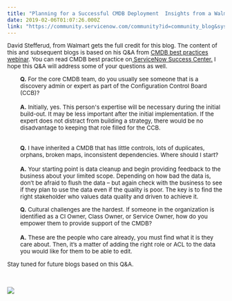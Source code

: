 ```yaml
---
title: "Planning for a Successful CMDB Deployment  Insights from a Walmarts CMDB Expert Part"
date: 2019-02-06T01:07:26.000Z
link: "https://community.servicenow.com/community?id=community_blog&sys_id=3ecb880cdb6f6700f21f5583ca961972"
---
```

<p><span style="font-size: 10pt;">David Stefferud, from Walmart gets the full credit for this blog. The content of this and subsequent blogs is based on his Q&amp;A from <a href="https://www.servicenow.com/lpwbr/customer-panel-planning-a-successful-cmdb-deployment.html?referenceSource&#61;community" target="_blank" rel="noopener noreferrer nofollow">CMDB best practices webinar</a>. You can read CMDB best practice on<a href="https://www.servicenow.com/success/playbook/cmdb-deployment.html" rel="nofollow"> ServiceNow Success Center.</a> I hope this Q&amp;A will address some of your questions as well.</span></p>
<p style="padding-left: 30px;"><span style="font-size: 10pt;"><strong>Q.</strong> For the core CMDB team, do you usually see someone that is a discovery admin or expert as part of the Configuration Control Board (CCB)?</span><br /> <br /><span style="font-size: 10pt;"><strong>A.</strong> Initially, yes. This person&#39;s expertise will be necessary during the initial build-out. It may be less important after the initial implementation. If the expert does not distract from building a strategy, there would be no disadvantage to keeping that role filled for the CCB.</span></p>
<p style="padding-left: 30px;"><br /><span style="font-size: 10pt;"><strong>Q.</strong> I have inherited a CMDB that has little controls, lots of duplicates, orphans, broken maps, inconsistent dependencies. Where should I start?</span><br /> <br /><span style="font-size: 10pt;"><strong>A.</strong> Your starting point is data cleanup and begin providing feedback to the business about your limited scope. Depending on how bad the data is, don’t be afraid to flush the data – but again check with the business to see if they plan to use the data even if the quality is poor. The key is to find the right stakeholder who values data quality and driven to achieve it.</span></p>
<p style="padding-left: 30px;"><span style="font-size: 10pt;"><strong>Q.</strong> Cultural challenges are the hardest. If someone in the organization is identified as a CI Owner, Class Owner, or Service Owner, how do you empower them to provide support of the CMDB?</span><br /> <br /><span style="font-size: 10pt;"><strong>A.</strong> These are the people who care already, you must find what it is they care about. Then, it’s a matter of adding the right role or ACL to the data you would like for them to be able to edit.</span></p>
<p><span style="font-size: 10pt;">Stay tuned for future blogs based on this Q&amp;A.</span></p>
<p> </p>
<p><a href="https://www.servicenow.com/lpwbr/customer-panel-planning-a-successful-cmdb-deployment.html?referenceSource&#61;community" target="3" rel="noopener noreferrer nofollow"><img style="max-width: 100%; max-height: 480px;" src="f0f49ccddbef2700d6a102d5ca961928.iix" /></a></p>
